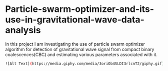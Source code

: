 # Particle-swarm-optimizer-and-its-use-in-gravitational-wave-data-analysis
In this project I am investigating the use of particle swarm optimizer algorithm for detection of gravitational wave signal from  compact binary coalescences(CBC) and estimating various parameters associated with it.
```bash
![Alt Text](https://media.giphy.com/media/3oriOb4SLDI3rlcnT2/giphy.gif)
```
